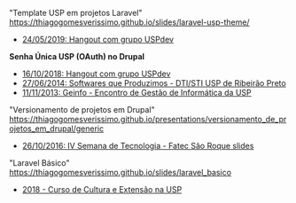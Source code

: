 "Template USP em projetos Laravel"
https://thiagogomesverissimo.github.io/slides/laravel-usp-theme/
<ul>
  <li> <a href="https://www.youtube.com/watch?v=WWYW0R1w234&t=506s">
    24/05/2019: Hangout com grupo USPdev
    <i class="fab fa-youtube"></i></a>
  </li>
</ul>

<!-- -->
<b>Senha Única USP (OAuth) no Drupal </b>

<ul>
  <li> <a href="https://www.youtube.com/watch?v=BnWZhfQcjS8">
    16/10/2018: Hangout com grupo <a href="https://uspdev.github.io/">USPdev</a>
    <i class="fab fa-youtube"></i></a>
  </li>

  <li> <a href="{{base_path}}/files/certificados/eventos/2014/senhaUnicaDrupal.pdf">
    27/06/2014: Softwares que Produzimos - DTI/STI USP de Ribeirão Preto
    <i class="fab fa-file-pdf-o"></i></a>
  </li>

  <li> <a href="#">
    11/11/2013: Geinfo - Encontro de Gestão de Informática da USP
    <i class="fab fa-file-pdf-o"></i></a>
  </li>
</ul>


"Versionamento de projetos em Drupal"
https://thiagogomesverissimo.github.io/presentations/versionamento_de_projetos_em_drupal/generic

<i class="fa fa-file-pdf"></i></a>
<ul>

<li>
    <a href="{{base_path}}/files/certificados/ministrados/2016/fatec.pdf">
      26/10/2016: IV Semana de Tecnologia - Fatec São Roque
      <i class="fab fa-file-pdf-o"></i>
    </a>
    <a href="https://thiagogomesverissimo.github.io/presentations/versionamento_de_projetos_em_drupal/2016-fatec-sao-roque">
      slides
      <i class="fab fa-file-pdf-o"></i>
    </a>
 
  </li>

</ul>

"Laravel Básico"
https://thiagogomesverissimo.github.io/slides/laravel_basico

<ul>
  <li> <a href="#">
    2018 - Curso de Cultura e Extensão na USP
    <i class="fab fa-file-pdf-o"></i></a>
  </li>
</ul>



